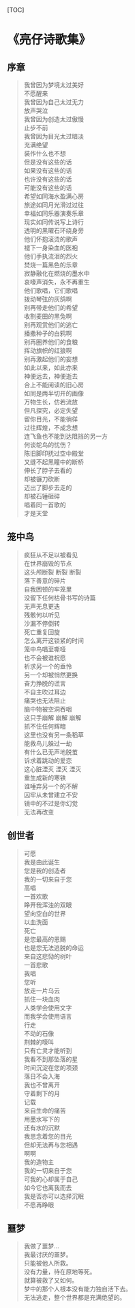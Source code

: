 [TOC]  

#  《亮仔诗歌集》
## 序章
> 我曾因为梦境太过美好  
不愿醒来  
我曾因为自己太过无力  
放声哭泣  
我曾因为创造太过傲慢  
止步不前  
我曾因为目光太过暗淡  
充满绝望  
装作什么也不想  
但是没有这些的话  
如果没有这些的话  
也许没有这些的话  
可能没有这些的话  
希望如同海水盈满心房  
旅途如同月光滑过过往  
幸福如同乐器演奏乐章  
现实如同传说写上诗行  
透明的黑曜石环绕身旁  
他们怀抱滚烫的歌声  
褪下一身染血的医袍  
他们手执流泪的烈火  
焚烧一篇黑色的乐章  
寂静融化在燃烧的墨水中  
哀嚎声消失，永不再重生  
他们歌唱，它们歌唱  
拨动琴弦的灰鸽啊  
别再带走他们的希望  
收割麦田的黑兔啊  
别再观赏他们的逃亡  
播撒种子的白鸦啊  
别再圈养他们的食粮  
挥动旗帜的红狼啊  
别再激起他们的妄想  
如此以来，如此亦来  
神便远去，神便逝去  
合上不能阅读的旧心房   
如同是两半切开的画像  
万物生长，仿若流放  
但凡探究，必定失望  
留你目光，不能徜徉  
过往辉煌，不成念想  
连飞鱼也不能到达阻挡的另一方  
何谈鸵鸟的忧伤？  
陈旧脚印抚过空中殿堂  
又缝不起黑瞳中的断桥  
伸长了脖子去看的  
却被镰刀砍断  
迈出了脚步去走的  
却被石锤砸碎  
唱着同一首歌的  
才是天堂  

## 笼中鸟
> 疯狂从不足以被看见  
在世界崩毁的节点  
这头颅断裂 断裂 断裂  
落下善意的碎片  
自我困顿的牢笼里  
没留下任何枯骨书写的诗篇  
无声无息更迭  
残骸何以听见  
沙漏不停倒转  
死亡重复回旋  
怎么离开这锁紧的时间  
笼中鸟唱至嘶哑  
也不会被谁祝愿  
祈求另一个的垂怜  
另一个却被悄然更换  
奋力挣脱的谎言  
不自主吹过耳边  
痛哭也无法阻止  
脑中物被空洞吞咽  
这只手崩解 崩解 崩解  
抓不住任何辉暗  
这里也没有另一条稻草  
能救鸟儿躲过一劫  
有什么已无声地脱茧  
诉求着跳动的爱恋  
这心脏湮灭 湮灭 湮灭  
重生成新的寒铁  
谁唾弃另一个的不解  
囚牢从未曾建立不安  
镜中的不过是你幻觉  
无法再改变  

## 创世者
> 可愿  
我是由此诞生  
您是我的创造者  
我的一切来自于您  
高唱  
一首欢歌  
睁开我浑浊的双眼  
望向空白的世界  
以血洗面  
死亡  
是您最高的恩赐  
也是您无法逃脱的命运  
来自这悲恸的树叶  
一首悲歌  
我唱  
您听  
放走一片乌云  
抓住一块血肉  
人类学会使用文字  
而我学会使用语言  
行走  
不动的石像  
荆棘的嚎叫  
只有亡灵才能听到  
我看不到那坠落的星  
时间沉淀在您的项颈  
落日不会入海  
我也不曾离开  
守着剩下的月  
记载  
来自生命的痛苦  
用墨水写下的  
还有水的沉默  
我思念着您的目光  
但却无法再与您相遇  
啊啊  
我的造物主  
我的一切来自于您  
可我的心却属于自己  
如今它也离我而去  
我是否亦可以选择沉眠  
不愿再睁眼  

## 噩梦  
> 我做了噩梦…  
我最讨厌的噩梦。  
只能被他人所救。  
没有力量，待在原地等死。  
就算被救了又如何。  
梦中的那个人根本没有能力独自活下去。  
无法逃走，整个世界都是充满绝望的。  
